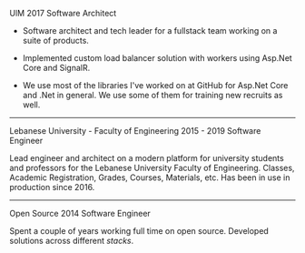 UlM
2017
Software Architect

- Software architect and tech leader for a fullstack team working on a suite of products.

- Implemented custom load balancer solution with workers using Asp.Net Core and SignalR.

- We use most of the libraries I've worked on at GitHub for Asp.Net Core and .Net in general. We use some of them for training new recruits as well.

---

Lebanese University - Faculty of Engineering
2015 - 2019
Software Engineer

Lead engineer and architect on a modern platform for university students and professors for the Lebanese University Faculty of Engineering. Classes, Academic Registration, Grades, Courses, Materials, etc. Has been in use in production since 2016.

---

Open Source
2014
Software Engineer

Spent a couple of years working full time on open source. Developed solutions across different _stacks_.
